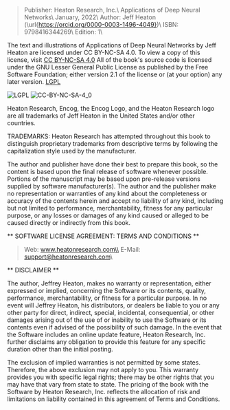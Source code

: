 > Publisher: Heaton Research, Inc.\\
> Applications of Deep Neural Networks\\
> January, 2022\\
> Author: Jeff Heaton (\url{https://orcid.org/0000-0003-1496-4049})\\
> ISBN: 9798416344269\\
> Edition: 1\\

The text and illustrations of Applications of Deep Neural Networks by Jeff Heaton are licensed under CC BY-NC-SA 4.0. To view a copy of this license, visit [CC BY-NC-SA 4.0](https://creativecommons.org/licenses/by-nc-sa/4.0)
All of the book's source code is licensed under the GNU Lesser General Public License as published by the Free Software Foundation; either version 2.1 of the license or (at your option) any later version. [LGPL](https://www.gnu.org/licenses/lgpl-3.0.en.html)

![LGPL](https://github.com/jeffheaton/t81_558_deep_learning/blob/master/images/lgplv3-88x31.png?raw=true)
![CC-BY-NC-SA-4_0](https://github.com/jeffheaton/t81_558_deep_learning/blob/master/images/CC-BY-NC-SA-4_0.png?raw=true)

Heaton Research, Encog, the Encog Logo, and the Heaton Research logo are all trademarks of Jeff Heaton in the United States and/or other countries.

TRADEMARKS: Heaton Research has attempted throughout this book to distinguish proprietary trademarks from descriptive terms by following the capitalization style used by the manufacturer.

The author and publisher have done their best to prepare this book, so the content is based upon the final release of software whenever possible. Portions of the manuscript may be based upon pre-release versions supplied by software manufacturer(s). The author and the publisher make no representation or warranties of any kind about the completeness or accuracy of the contents herein and accept no liability of any kind, including but not limited to performance, merchantability, fitness for any particular purpose, or any losses or damages of any kind caused or alleged to be caused directly or indirectly from this book.

** SOFTWARE LICENSE AGREEMENT: TERMS AND CONDITIONS **

> Web: www.heatonresearch.com\\
> E-Mail: support@heatonresearch.com\\

** DISCLAIMER **

The author, Jeffrey Heaton, makes no warranty or representation, either expressed or implied, concerning the Software or its contents, quality, performance, merchantability, or fitness for a particular purpose. In no event will Jeffrey Heaton, his distributors, or dealers be liable to you or any other party for direct, indirect, special, incidental, consequential, or other damages arising out of the use of or inability to use the Software or its contents even if advised of the possibility of such damage. In the event that the Software includes an online update feature, Heaton Research, Inc. further disclaims any obligation to provide this feature for any specific duration other than the initial posting.

The exclusion of implied warranties is not permitted by some states. Therefore, the above exclusion may not apply to you. This warranty provides you with specific legal rights; there may be other rights that you may have that vary from state to state. The pricing of the book with the Software by Heaton Research, Inc. reflects the allocation of risk and limitations on liability contained in this agreement of Terms and Conditions.
